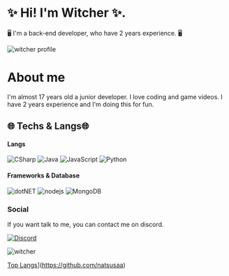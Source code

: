 # ✨ Hi! I'm Witcher ✨.
🖥️ I'm a back-end developer, who have 2 years experience. 🖥️

![witcher profile](https://komarev.com/ghpvc/?username=TheWTCHR&color=blueviolet)

# About me
I'm almost 17 years old a junior developer. I love coding and game videos. I have 2 years experience and I'm doing this for fun.

## 🌐 Techs & Langs🌐
#### Langs
![CSharp](https://img.shields.io/badge/C%23-239120?style=for-the-badge&logo=c-sharp&logoColor=white) ![Java](https://img.shields.io/badge/Java-ED8B00?style=for-the-badge&logo=java&logoColor=white) ![JavaScript](https://img.shields.io/badge/JavaScript-323330?style=for-the-badge&logo=javascript&logoColor=F7DF1E) ![Python](https://img.shields.io/badge/Python-14354C?style=for-the-badge&logo=python&logoColor=white)
#### Frameworks & Database
![dotNET](https://img.shields.io/badge/.NET-512BD4?style=for-the-badge&logo=dotnet&logoColor=white) ![nodejs](https://img.shields.io/badge/Node.js-339933?style=for-the-badge&logo=nodedotjs&logoColor=white) ![MongoDB](https://img.shields.io/badge/MongoDB-4EA94B?style=for-the-badge&logo=mongodb&logoColor=white)

### Social
If you want talk to me, you can contact me on discord.

[![Discord](https://img.shields.io/badge/Discord-7289DA?style=for-the-badge&logo=discord&logoColor=white)](https://discord.com/users/299955838368612353)


![witcher](https://github-readme-stats.vercel.app/api?username=TheWTCHR&show_icons=true&bg_color=353535&text_color=ABABAB&title_color=BC25E9&icon_color=BC25E9) 



[Top Langs](https://github-readme-stats.vercel.app/api/top-langs/?username=TheWTCHR&layout=compact&bg_color=353535&text_color=ABABAB&title_color=BC25E9&)](https://github.com/natsusaa)

